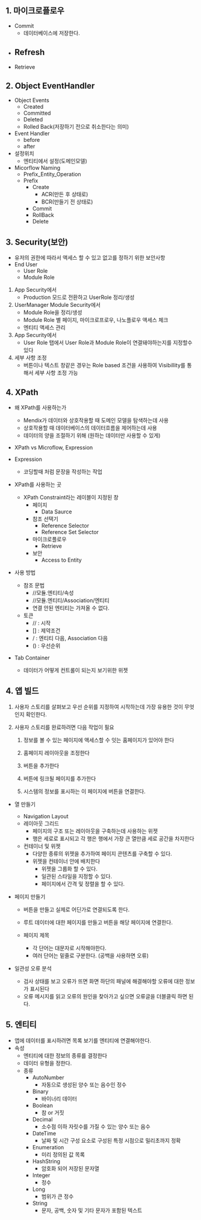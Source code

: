 

## 1. 마이크로플로우 

- Commit
  - 데이터베이스에 저장한다.
- Refresh
  - 
- Retrieve







## 2. Object EventHandler

- Object Events
  - Created
  - Committed
  - Deleted
  - Rolled Back(저장하기 전으로 취소한다는 의미)
- Event Handler
  - before
  - after
- 설정위치
  - 엔티티에서 설정(도메인모델)
- Micorflow Naming
  - Prefix_Entity_Operation
  - Prefix
    - Create
      - ACR(만든 후 상태로)
      - BCR(만들기 전 상태로)
    - Commit
    - RollBack
    - Delete



## 3. Security(보안)

- 유저의 권한에 따라서 액세스 할 수 있고 없고를 정하기 위한 보안사항
- End User
  - User Role
  - Module Role

1. App Security에서
   - Production 모드로 전환하고 UserRole 정리/생성
2. UserManager Module Security에서
   - Module Role을 정리/생성
   - Module Role 별 페이지, 마이크로프로우, 나노플로우 액세스 체크
   - 엔티티 액세스 관리
3. App Security에서
   - User Role 탭에서 User Role과 Module Role이 연결돼야하는지를 지정할수 있다
4. 세부 사항 조정
   - 버튼이나 텍스트 창같은 경우는 Role based 조건을 사용하여 Visibillity를 통해서 세부 사항 조정 가능



## 4. XPath 

- 왜 XPath를 사용하는가
  - Mendix가 데이터와 상호작용할 때 도메인 모델을 탐색하는데 사용
  - 상호작용할 때 데이터베이스의 데이터흐름을 제어하는데 사용
  - 데이터의 양을 조절하기 위해 (원하는 데이터만 사용할 수 있게)

- XPath vs Microflow, Expression
- Expression
  - 코딩할때 처럼 문장을 작성하는 작업



- XPath를 사용하는 곳
  - XPath Constraint라는 레이블이 지정된 창
    - 페이지
      - Data Saurce
    - 참조 선택기
      - Reference Selector
      - Reference Set Selector
    - 마이크로플로우
      - Retrieve
    - 보안
      - Access to Entity



- 사용 방법
  - 참조 문법
    - //모듈.엔티티/속성
    - //모듈.엔티티/Association/엔티티
    - 연결 안된 엔티티는 가져올 수 없다.
  - 토큰
    - // : 시작
    - [] : 제약조건
    - / : 엔티티 다음, Association 다음
    - () : 우선순위



- Tab Container
  - 데이터가 어떻게 컨트롤이 되는지 보기위한 위젯



## 4. 앱 빌드

1. 사용자 스토리를 살펴보고 우선 순위를 지정하여 시작하는데 가장 유용한 것이 무엇인지 확인한다.

2. 사용자 스토리를 완료하려면 다음 작업이 필요

   1. 정보를 볼 수 있는 페이지에 액세스할 수 잇는 홈페이지가 있어야 한다

   2. 홈페이지 레이아웃을 조정한다

   3. 버튼을 추가한다

   4. 버튼에 링크될 페이지를 추가한다

   5. 시스템의 정보를 표시하는 이 페이지에 버튼을 연결한다.

      

- 열 만들기
  - Navigation Layout
  - 레이아웃 그리드
    - 페이지의 구조 또는 레이아웃을 구축하는데 사용하는 위젯
    - 행은 세로로 표시되고 각 행은 행에서 가장 큰 열만큼 세로 공간을 차지한다
  - 컨테이너 및 위젯
    - 다양한 종류의 위젯을 추가하여 페이지 콘텐츠를 구축할 수 있다.
    - 위젯을 컨테이너 안에 배치한다
      - 위젯을 그룹화 할 수 있다.
      - 일관된 스타일을 지정할 수 있다.
      - 페이지에서 간격 및 정렬을 할 수 있다.



- 페이지 만들기

  - 버튼을 만들고 실제로 어딘가로 연결되도록 한다.

  - 루트 데이터에 대한 페이지를 만들고 버튼을 해당 페이지에 연결한다.

  - 페이지 제목

    - 각 단어는 대문자로 시작해야한다.
    - 여러 단어는 밑줄로 구분한다. (공백을 사용하면 오류)

    

- 일관성 오류 분석
  - 검사 상태를 보고 오류가 뜨면 화면 하단의 패널에 해결해야할 오류에 대한 정보가 표시된다
  - 오류 메시지를 읽고 오류의 원인을 찾아가고 싶으면 오류글을 더블클릭 하면 된다.



## 5. 엔티티 

- 앱에 데이터를 표시하려면 목록 보기를 엔티티에 연결해야한다.
- 속성
  - 엔티티에 대한 정보의 종류를 결정한다
  - 데이터 유형을 정한다.
  - 종류
    - AutoNumber
      - 자동으로 생성된 양수 또는 음수인 정수
    - Binary
      - 바이너리 데이터
    - Boolean
      - 참 or 거짓
    - Decimal
      - 소수점 이하 자릿수를 가질 수 있는 양수 또는 음수
    - DateTime
      - 날짜 및 시간 구성 요소로 구성된 특정 시점으로 밀리초까지 정확
    - Enumeration
      - 미리 정의된 값 목록
    - HashString
      - 암호화 되어 저장된 문자열 
    - Integer
      - 정수
    - Long
      - 범위가 큰 정수
    - String
      - 문자, 공백, 숫자 및 기타 문자가 포함된 텍스트